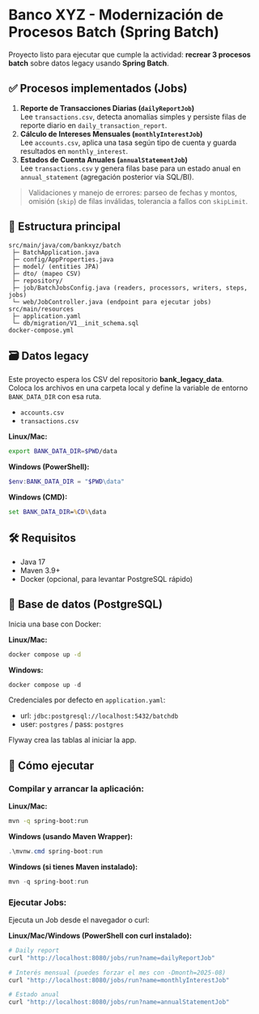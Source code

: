 # Banco XYZ - Modernización de Procesos Batch (Spring Batch)

Proyecto listo para ejecutar que cumple la actividad: **recrear 3 procesos batch** sobre datos legacy usando **Spring Batch**.

## ✅ Procesos implementados (Jobs)
1. **Reporte de Transacciones Diarias (`dailyReportJob`)**  
   Lee `transactions.csv`, detecta anomalías simples y persiste filas de reporte diario en `daily_transaction_report`.
2. **Cálculo de Intereses Mensuales (`monthlyInterestJob`)**  
   Lee `accounts.csv`, aplica una tasa según tipo de cuenta y guarda resultados en `monthly_interest`.
3. **Estados de Cuenta Anuales (`annualStatementJob`)**  
   Lee `transactions.csv` y genera filas base para un estado anual en `annual_statement` (agregación posterior vía SQL/BI).

> Validaciones y manejo de errores: parseo de fechas y montos, omisión (`skip`) de filas inválidas, tolerancia a fallos con `skipLimit`.

## 📁 Estructura principal
```
src/main/java/com/bankxyz/batch
 ├─ BatchApplication.java
 ├─ config/AppProperties.java
 ├─ model/ (entities JPA)
 ├─ dto/ (mapeo CSV)
 ├─ repository/
 ├─ job/BatchJobsConfig.java (readers, processors, writers, steps, jobs)
 └─ web/JobController.java (endpoint para ejecutar jobs)
src/main/resources
 ├─ application.yaml
 └─ db/migration/V1__init_schema.sql
docker-compose.yml
```

## 🗃️ Datos legacy
Este proyecto espera los CSV del repositorio **bank_legacy_data**.  
Coloca los archivos en una carpeta local y define la variable de entorno `BANK_DATA_DIR` con esa ruta.  
- `accounts.csv`
- `transactions.csv`

**Linux/Mac:**
```bash
export BANK_DATA_DIR=$PWD/data
```

**Windows (PowerShell):**
```powershell
$env:BANK_DATA_DIR = "$PWD\data"
```

**Windows (CMD):**
```cmd
set BANK_DATA_DIR=%CD%\data
```

## 🛠️ Requisitos
- Java 17
- Maven 3.9+
- Docker (opcional, para levantar PostgreSQL rápido)

## 🐘 Base de datos (PostgreSQL)
Inicia una base con Docker:

**Linux/Mac:**
```bash
docker compose up -d
```

**Windows:**
```powershell
docker compose up -d
```
Credenciales por defecto en `application.yaml`:
- url: `jdbc:postgresql://localhost:5432/batchdb`
- user: `postgres` / pass: `postgres`

Flyway crea las tablas al iniciar la app.

## 🚀 Cómo ejecutar

### Compilar y arrancar la aplicación:

**Linux/Mac:**
```bash
mvn -q spring-boot:run
```

**Windows (usando Maven Wrapper):**
```powershell
.\mvnw.cmd spring-boot:run
```

**Windows (si tienes Maven instalado):**
```powershell
mvn -q spring-boot:run
```

### Ejecutar Jobs:
Ejecuta un Job desde el navegador o curl:

**Linux/Mac/Windows (PowerShell con curl instalado):**
```bash
# Daily report
curl "http://localhost:8080/jobs/run?name=dailyReportJob"

# Interés mensual (puedes forzar el mes con -Dmonth=2025-08)
curl "http://localhost:8080/jobs/run?name=monthlyInterestJob"

# Estado anual
curl "http://localhost:8080/jobs/run?name=annualStatementJob"
```

